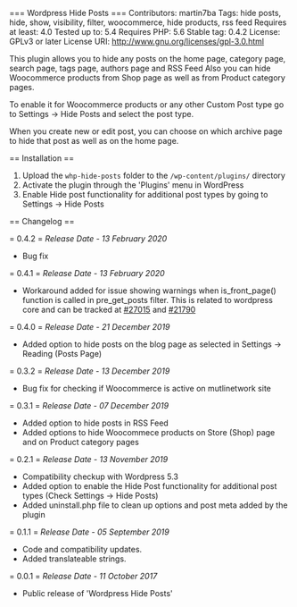 === Wordpress Hide Posts ===
Contributors: martin7ba
Tags: hide posts, hide, show, visibility, filter, woocommerce, hide products, rss feed
Requires at least: 4.0
Tested up to: 5.4
Requires PHP: 5.6
Stable tag: 0.4.2
License: GPLv3 or later
License URI: http://www.gnu.org/licenses/gpl-3.0.html
 
This plugin allows you to hide any posts on the home page, category page, search page, tags page, authors page and RSS Feed
Also you can hide Woocommerce products from Shop page as well as from Product category pages.

To enable it for Woocommerce products or any other Custom Post type go to Settings -> Hide Posts and select the post type.

When you create new or edit post, you can choose on which archive page to hide that post as well as on the home page.

== Installation ==
 
1. Upload the `whp-hide-posts` folder to the `/wp-content/plugins/` directory
2. Activate the plugin through the 'Plugins' menu in WordPress
3. Enable Hide post functionality for additional post types by going to Settings -> Hide Posts

== Changelog ==

= 0.4.2 =
*Release Date - 13 February 2020*

* Bug fix

= 0.4.1 =
*Release Date - 13 February 2020*

* Workaround added for issue showing warnings when is_front_page() function is called in pre_get_posts filter. This is related to wordpress core and can be tracked at [#27015](https://core.trac.wordpress.org/ticket/27015) and [#21790](https://core.trac.wordpress.org/ticket/21790)

= 0.4.0 =
*Release Date - 21 December 2019*

* Added option to hide posts on the blog page as selected in Settings -> Reading (Posts Page)

= 0.3.2 =
*Release Date - 13 December 2019*

* Bug fix for checking if Woocommerce is active on mutlinetwork site

= 0.3.1 =
*Release Date - 07 December 2019*

* Added option to hide posts in RSS Feed
* Added options to hide Woocommece products on Store (Shop) page and on Product category pages

= 0.2.1 =
*Release Date - 13 November 2019*

* Compatibility checkup with Wordpress 5.3
* Added option to enable the Hide Post functionality for additional post types (Check Settings -> Hide Posts)
* Added uninstall.php file to clean up options and post meta added by the plugin

= 0.1.1 =
*Release Date - 05 September 2019*

* Code and compatibility updates.
* Added translateable strings.

= 0.0.1 =
*Release Date - 11 October 2017*

* Public release of 'Wordpress Hide Posts'